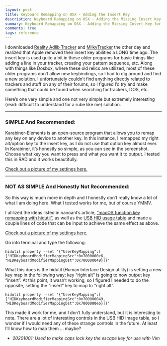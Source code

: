 ```yaml
---
layout: post
title: Keyboard Remapping on OSX - Adding the Insert Key
description: Keyboard Remapping on OSX - Adding the Missing Insert Key for using Trackers And/Or Other Old DOS Programs (Reality Adlib Tracker, MilkyTracker, etc.)
summary: Keyboard Remapping on OSX - Adding the Missing Insert Key for using Trackers And/Or Other Old DOS Programs (Reality Adlib Tracker, MilkyTracker, etc.)
comments: true
tags: reference
---
```


I downloaded [Reality Adlib Tracker](https://www.3eality.com/productions/reality-adlib-tracker) and [MilkyTracker](https://milkytracker.titandemo.org/) the other day and realized that Apple removed their insert key abilities a LONG time ago. The insert key is used quite a bit in these older programs for basic things like adding a line in your tracker, creating your pattern sequence, etc. Along with things like Dosbox, where these old relics are utilized, most of these older programs don’t allow new keybindings, so I had to dig around and find a new solution. I unfortunately couldn’t find anything directly related to trackers and stuff on any of their forums, so I figured I’d try and make something that could be found when searching for trackers, DOS, etc. 

Here’s one very simple and one not very simple but extremely interesting (read: difficult to understand for a rube like me) solution.

---

### SIMPLE And Recommended:

Karabiner-Elements is an open-source program that allows you to remap any key on any device to another key. In this instance, I remapped my right alt/option key to the insert key, as I do not use that option key almost ever. In Karabiner, it’s honestly so simple, as you can see in the screenshot. Choose what key you want to press and what you want it to output. I tested this in RAD and it works beautifully.

[Check out a picture of my settings here.]({{site.url}}/assets/20200522karabiner.png)

---

### NOT AS SIMPLE And Honestly Not Recommended:

So this way is much more in depth and I honestly don’t really know a lot of what I am doing here. What I tested works for me, but of course YMMV.

I utilized the ideas listed in nanoant’s article, [“macOS function key remapping with hidutil”](https://www.nanoant.com/mac/macos-function-key-remapping-with-hidutil), as well as the [USB HID usage table](https://www.freebsddiary.org/APC/usb_hid_usages.php) and made a couple lines of code that can be input to achieve the same effect as above.

[Check out a picture of my settings here.]({{site.url}}/assets/20200522karabiner.png)

Go into terminal and type the following:

```
hidutil property --set '{"UserKeyMapping":[
{"HIDKeyboardModifierMappingSrc":0x7000000e6, "HIDKeyboardModifierMappingDst":0x700000049}]}'
```

What this does is the hidutil (Human Interface Design utility) is setting a new key map in the following way: key “right alt” is going to now output key “insert”. At this point, it wasn’t working, so I figured I needed to do the opposite, setting the “insert” key to map to “right alt”.

```
hidutil property --set '{"UserKeyMapping":[
{"HIDKeyboardModifierMappingSrc":0x700000049, "HIDKeyboardModifierMappingDst":0x7000000e6}]}'
```
This made it work for me, and I don’t fully understand, but it is interesting to note. There are a lot of interesting controls in the USB HID image table, so I wonder if I would need any of these strange controls in the future. At least I’ll know how to map them ... maybe?

- _20201001: Used to make caps lock key the escape key for use with Vim_
